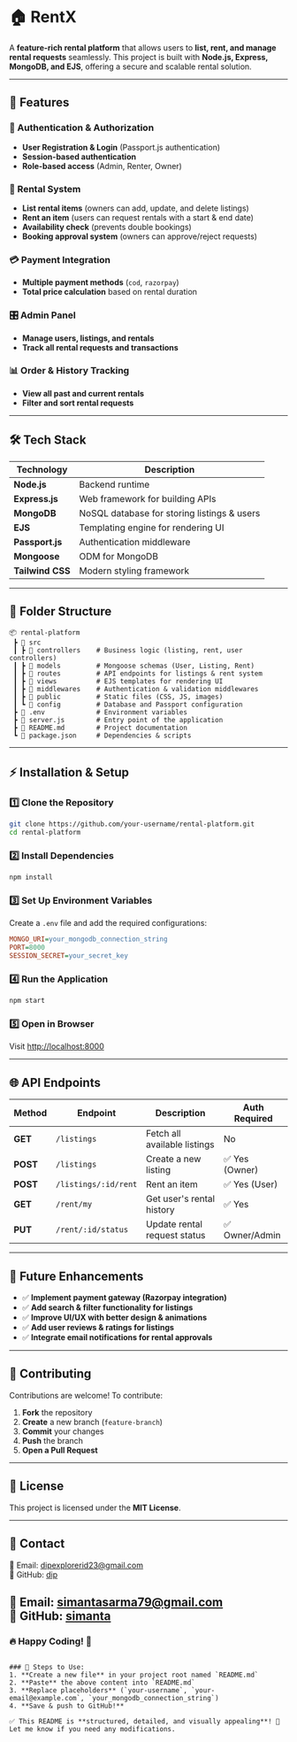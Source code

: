 # 🏠 RentX 

A **feature-rich rental platform** that allows users to **list, rent, and manage rental requests** seamlessly. This project is built with **Node.js, Express, MongoDB, and EJS**, offering a secure and scalable rental solution.  

---

## 🚀 Features  

### 🔑 Authentication & Authorization  
- **User Registration & Login** (Passport.js authentication)  
- **Session-based authentication**  
- **Role-based access** (Admin, Renter, Owner)  

### 📜 Rental System  
- **List rental items** (owners can add, update, and delete listings)  
- **Rent an item** (users can request rentals with a start & end date)  
- **Availability check** (prevents double bookings)  
- **Booking approval system** (owners can approve/reject requests)  

### 💳 Payment Integration  
- **Multiple payment methods** (`cod`, `razorpay`)  
- **Total price calculation** based on rental duration  

### 🎛️ Admin Panel  
- **Manage users, listings, and rentals**  
- **Track all rental requests and transactions**  

### 📊 Order & History Tracking  
- **View all past and current rentals**  
- **Filter and sort rental requests**  

---

## 🛠️ Tech Stack  

| Technology  | Description  |
|-------------|--------------|
| **Node.js** | Backend runtime  |
| **Express.js** | Web framework for building APIs  |
| **MongoDB** | NoSQL database for storing listings & users  |
| **EJS** | Templating engine for rendering UI  |
| **Passport.js** | Authentication middleware  |
| **Mongoose** | ODM for MongoDB  |
| **Tailwind CSS** | Modern styling framework  |

---

## 📂 Folder Structure  

```
📦 rental-platform
 ┣ 📂 src
 ┃ ┣ 📂 controllers    # Business logic (listing, rent, user controllers)
 ┃ ┣ 📂 models         # Mongoose schemas (User, Listing, Rent)
 ┃ ┣ 📂 routes         # API endpoints for listings & rent system
 ┃ ┣ 📂 views          # EJS templates for rendering UI
 ┃ ┣ 📂 middlewares    # Authentication & validation middlewares
 ┃ ┣ 📂 public         # Static files (CSS, JS, images)
 ┃ ┗ 📂 config         # Database and Passport configuration
 ┣ 📜 .env             # Environment variables
 ┣ 📜 server.js        # Entry point of the application
 ┣ 📜 README.md        # Project documentation
 ┗ 📜 package.json     # Dependencies & scripts
```

---

## ⚡ Installation & Setup  

### 1️⃣ Clone the Repository  
```bash
git clone https://github.com/your-username/rental-platform.git
cd rental-platform
```

### 2️⃣ Install Dependencies  
```bash
npm install
```

### 3️⃣ Set Up Environment Variables  
Create a `.env` file and add the required configurations:  
```ini
MONGO_URI=your_mongodb_connection_string
PORT=8000
SESSION_SECRET=your_secret_key
```

### 4️⃣ Run the Application  
```bash
npm start
```

### 5️⃣ Open in Browser  
Visit [http://localhost:8000](http://localhost:8000)  

---

## 🌐 API Endpoints  

| Method | Endpoint | Description | Auth Required |
|--------|---------|------------|--------------|
| **GET** | `/listings` | Fetch all available listings | No |
| **POST** | `/listings` | Create a new listing | ✅ Yes (Owner) |
| **POST** | `/listings/:id/rent` | Rent an item | ✅ Yes (User) |
| **GET** | `/rent/my` | Get user's rental history | ✅ Yes |
| **PUT** | `/rent/:id/status` | Update rental request status | ✅ Owner/Admin |

---

## 🚀 Future Enhancements  

- ✅ **Implement payment gateway (Razorpay integration)**  
- ✅ **Add search & filter functionality for listings**  
- ✅ **Improve UI/UX with better design & animations**  
- ✅ **Add user reviews & ratings for listings**  
- ✅ **Integrate email notifications for rental approvals**  

---

## 🤝 Contributing  

Contributions are welcome! To contribute:  
1. **Fork** the repository  
2. **Create** a new branch (`feature-branch`)  
3. **Commit** your changes  
4. **Push** the branch  
5. **Open a Pull Request**  

---

## 📜 License  

This project is licensed under the **MIT License**.  

---

## 📩 Contact  

📧 Email: [dipexplorerid23@gmail.com](mailto:dipexplorerid23@gmail.com)  
🔗 GitHub: [dip](https://github.com/dipexplorer)  


📧 Email: [simantasarma79@gmail.com](mailto:simantasarma79@gmail.com)  
🔗 GitHub: [simanta](https://github.com/simantasarma) 
---

### 🔥 Happy Coding! 🚀  
```

### 📌 Steps to Use:
1. **Create a new file** in your project root named `README.md`
2. **Paste** the above content into `README.md`
3. **Replace placeholders** (`your-username`, `your-email@example.com`, `your_mongodb_connection_string`)
4. **Save & push to GitHub!**  

✅ This README is **structured, detailed, and visually appealing**! 🚀 Let me know if you need any modifications.
